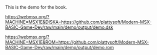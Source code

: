 This is the demo for the book.


https://webmsx.org/?MACHINE=MSX1E&DISKA=https://github.com/plattysoft/Modern-MSX-BASIC-Game-Dev/raw/main/demo/output/demo.dsk

https://webmsx.org/?MACHINE=MSX1E&ROM=https://github.com/plattysoft/Modern-MSX-BASIC-Game-Dev/raw/main/demo/output/demo.rom
